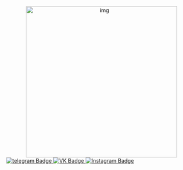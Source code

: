 <head>
  <style>
   .round {
    border-radius: 100px;
    box-shadow: 0 0 0 3px green, 0 0 13px #333;
   }
  </style>
</head>

<div align="center" border-radius="100";>  <img src="https://media.giphy.com/media/pWhWtKdqwOAco/giphy.gif" width='400' alt="img" />
</div>

<div id="badges">
  <a href="https://t.me/mitsufiro">
    <img src="https://img.shields.io/badge/telegram-blue?logo=telegram&logoColor=white?style=flat&" alt="telegram Badge"/>
  </a>
  <a href="https://vk.com/ashen_sight">
    <img src="https://img.shields.io/badge/VK-black?logo=VK&logoColor=white?style=flat&" alt="VK Badge"/>
  </a>
  <a href="instagram.com/ashen_sight">
    <img src="https://img.shields.io/badge/Instagram-black?logo=Instagram&logoColor=white?style=flat&" alt="Instagram Badge"/>
  </a>
</div>
